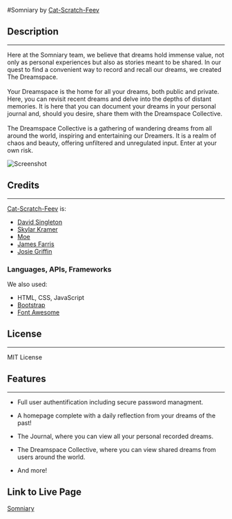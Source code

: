 #Somniary by [Cat-Scratch-Feev](https://github.com/Cat-Scratch-Feev)

## Description
---
Here at the Somniary team, we believe that dreams hold immense value, not only as personal experiences but also as stories meant to be shared. In our quest to find a convenient way to record and recall our dreams, we created The Dreamspace.
<br>
<br>
Your Dreamspace is the home for all your dreams, both public and private. Here, you can revisit recent dreams and delve into the depths of distant memories. It is here that you can document your dreams in your personal journal and, should you desire, share them with the Dreamspace Collective.
<br>
<br>
The Dreamspace Collective is a gathering of wandering dreams from all around the world, inspiring and entertaining our Dreamers. It is a realm of chaos and beauty, offering unfiltered and unregulated input. Enter at your own risk.

![Screenshot](./assets/images/)

## Credits
---
[Cat-Scratch-Feev](https://github.com/Cat-Scratch-Feev) is:
- [David Singleton](https://github.com/dhs88103)
- [Skylar Kramer](https://github.com/XyrillaSC)
- [Moe](https://github.com/codere109)
- [James Farris](https://github.com/JamesxFarris)
- [Josie Griffin](https://github.com/josielynngriffin)

### Languages, APIs, Frameworks

We also used:
- HTML, CSS, JavaScript
- [Bootstrap](https://getbootstrap.com/)
- [Font Awesome](https://fontawesome.com/)

## License
---
MIT License

## Features
---
- Full user authentification including secure password managment.

- A homepage complete with a daily reflection from your dreams of the past!

- The Journal, where you can view all your personal recorded dreams.

- The Dreamspace Collective, where you can view shared dreams from users around the world.

- And more!

## Link to Live Page
[Somniary]()
